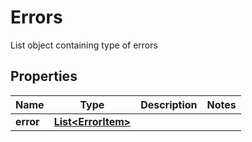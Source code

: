 

# Errors

List object containing type of errors
## Properties

Name | Type | Description | Notes
------------ | ------------- | ------------- | -------------
**error** | [**List&lt;ErrorItem&gt;**](ErrorItem.md) |  | 



